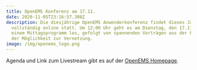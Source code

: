 ```yaml
---
title: OpenEMS Konferenz am 17.11.
date: 2020-11-05T23:16:57.308Z
description: Die diesjährige OpenEMS Anwenderkonferenz findet dieses Jahr
  vollständig online statt. Um 12:00 Uhr geht es am Dienstag, den 17.11 mit
  einem Mittagsprogramm los, gefolgt von spannenden Vorträgen aus der Praxis und
  der Möglichkeit zur Vernetzung.
image: /img/openems_logo.png
---
```

Agenda und Link zum Livestream gibt es auf der [OpenEMS Homepage](https://openems.io/openems-konferenz-17-11-2020/).
